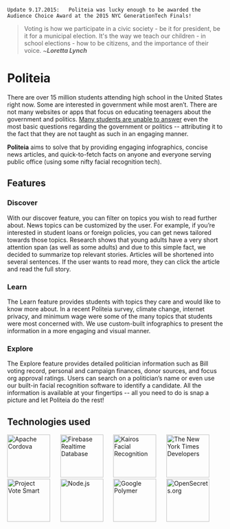 
	Update 9.17.2015:	Politeia was lucky enough to be awarded the Audience Choice Award at the 2015 NYC GenerationTech Finals!

>Voting is how we participate in a civic society - be it for president, be it for a municipal election. It's the way we teach our children - in school elections - how to be citizens, and the importance of their voice. ~***Loretta Lynch***

# Politeia
There are over 15 million students attending high school in the United States right now. Some are interested in government while most aren’t. There are not many websites or apps that focus on educating teenagers about the government and politics. [Many students are unable to answer](https://vimeo.com/139267486) even the most basic questions regarding the government or politics -- attributing it to the fact that they are not taught as such in an engaging manner.

**Politeia** aims to solve that by providing engaging infographics, concise news articles, and quick-to-fetch facts on anyone and everyone serving public office (using some nifty facial recognition tech).

## Features
### Discover
With our discover feature, you can filter on topics you wish to read further about.  News topics can be customized by the user. For example, if you’re interested in student loans or foreign policies, you can get news tailored towards those topics.  Research shows that young adults have a very short attention span (as well as some adults) and due to this simple fact, we decided to summarize top relevant stories.  Articles will be shortened into several sentences. If the user wants to read more, they can click the article and read the full story. 

### Learn
The Learn feature provides students with topics they care and would like to know more about. In a recent Politeia survey, climate change, internet privacy, and minimum wage were some of the many topics that students were most concerned with. We use custom-built infographics to present the information in a more engaging and visual manner.  

### Explore
The Explore feature provides detailed politician information such as Bill voting record, personal and campaign finances, donor sources, and focus org approval ratings. Users can search on a politician’s name or even use our built-in facial recognition software to identify a candidate. All the information is available at your fingertips -- all you need to do is snap a picture and let Politeia do the rest!


## Technologies used
<img src="https://cordova.apache.org/static/img/artwork/cordova_logo_normal_dark_large.png" width="100px" title="Apache Cordova">
&nbsp;&nbsp;&nbsp;&nbsp;
<img src="https://szimek.github.io/presentation-firebase-intro/images/firebase_logo.png" width="100px" title="Firebase Realtime Database">
&nbsp;&nbsp;&nbsp;&nbsp;
<img src="https://media.kairos.com/website/Landing+Page+Assets/kairos-gray_rgb_1200_260.png" width="100px" title="Kairos Facial Recognition">
&nbsp;&nbsp;&nbsp;&nbsp;
<img src="https://developers.nytimes.com/wp-content/themes/nyt-developers/images/NYTDevLogo.svg" width="100px" title="The New York Times Developers">
&nbsp;&nbsp;&nbsp;&nbsp;
<img src="http://mediad.publicbroadcasting.net/p/kwit/files/201612/VoteSmart.jpg" width="100px" title="Project Vote Smart">
&nbsp;&nbsp;&nbsp;&nbsp;
<img src="https://upload.wikimedia.org/wikipedia/commons/7/7e/Node.js_logo_2015.svg" width="100px" title="Node.js">
&nbsp;&nbsp;&nbsp;&nbsp;
<img src="https://i.imgur.com/VjtZCcM.png" width="100px" title="Google Polymer">
&nbsp;&nbsp;&nbsp;&nbsp;
<img src="http://assets.str.md/5437d93842513f04990040fb/67b5b612-ce61-40c3-930c-b57bda2dd1cf.jpg" width="100px" title="OpenSecrets.org">